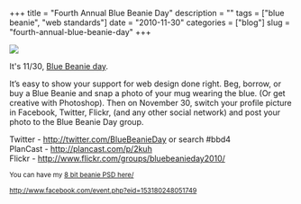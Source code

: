 +++
title = "Fourth Annual Blue Beanie Day"
description = ""
tags = ["blue beanie", "web standards"]
date = "2010-11-30"
categories = ["blog"]
slug = "fourth-annual-blue-beanie-day"
+++



  <div class="notebook-image"><img src="http://farm6.static.flickr.com/5128/5220964772_3e78287e54_b.jpg" /></div>
<p>It's 11/30, <a href="http://www.facebook.com/event.php?eid=153180248051749">Blue Beanie day</a>. </p>
<p>It’s easy to show your support for web design done right. Beg, borrow, or buy a Blue Beanie and snap a photo of your mug wearing the blue. (Or get creative with Photoshop). Then on November 30, switch your profile picture in Facebook, Twitter, Flickr, (and any other social network) and post your photo to the Blue Beanie Day group.</p>
<p>Twitter - <a href="http://twitter.com/BlueBeanieDay" title="http://twitter.com/BlueBeanieDay">http://twitter.com/BlueBeanieDay</a> or search #bbd4<br />
PlanCast - <a href="http://plancast.com/p/2kuh" title="http://plancast.com/p/2kuh">http://plancast.com/p/2kuh</a><br />
Flickr - <a href="http://www.flickr.com/groups/bluebeanieday2010/" title="http://www.flickr.com/groups/bluebeanieday2010/">http://www.flickr.com/groups/bluebeanieday2010/</a></p>
<p><small>You can have my <a href="//media.konigi.com/notebook/bluebeanie-8bit.psd.zip">8 bit beanie PSD here/</a></p>
    
  <a href="http://www.facebook.com/event.php?eid=153180248051749">http://www.facebook.com/event.php?eid=153180248051749</a>
